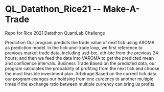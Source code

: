 # QL_Datathon_Rice21 -- Make-A-Trade
Repo for Rice 2021 Datathon QuantLab Challenge

Prediction
    Our program predicts the trade value of next tick using AROMA as prediction model. In the tick-and-trade loop, we first reference to previous market trade data, including usd-btc, eth-btc from the previous 24 hours; and then we feed the data into VAROMA to get the predicted mean and confidence intervals.
Business 
    Trade
        Based on the predicted data, our program calculates the probability of profiting from the next tick and choose the most feasible investment plan.
    Arbitrage
        Based on the current tick data, our program exanges our holdsing from one cureency to another multiple times if the exchange ratio between multiple currency can bring us profits.
